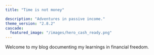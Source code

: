 ```yaml
---
title: "Time is not money"

description: "Adventures in passive income."
theme_version: "2.8.2"
cascade:
  featured_image: "/images/hero_cash_ready.png"
---
```


Welcome to my blog documenting my learnings in financial freedom.
